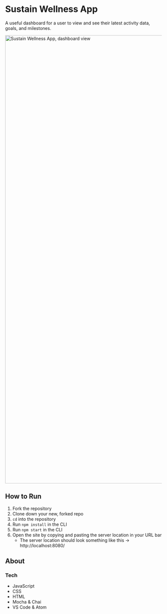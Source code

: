# Sustain Wellness App
A useful dashboard for a user to view and see their latest activity data, goals, and milestones.

<img width="1440" alt="Sustain Wellness App, dashboard view" src="https://user-images.githubusercontent.com/79027364/153941650-3e2b716a-13a2-4d5e-bb68-7415f43d87b6.png">

## How to Run

1. Fork the repository
2. Clone down your new, forked repo
3. `cd` into the repository
4. Run `npm install` in the CLI
5. Run `npm start` in the CLI
6. Open the site by copying and pasting the server location in your URL bar
    -   The server location should look something like this -> http://localhost:8080/

## About

### Tech
- JavaScript
- CSS
- HTML
- Mocha & Chai
- VS Code & Atom
